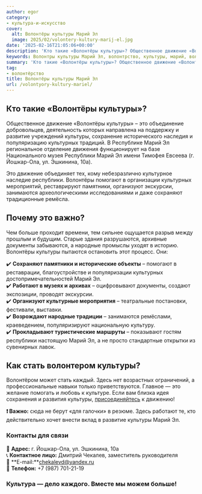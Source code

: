 ```yaml
---
author: egor
category:
- культура-и-искусство
cover:
  alt: Волонтёры культуры Марий Эл
  image: 2025/02/volontery-kultury-marij-el.jpg
date: '2025-02-16T21:05:06+00:00'
description: 'Кто такие «Волонтёры культуры»? Общественное движение «Волонтёры культуры» – это объединение добровольцев, деятельность которых направлена на поддержку и...'
keywords: Волонтры культуры Марий Эл, волонтрство, культуры, марий, волонтры, это, культурных, республики, движение, развитие, йошкар, ола, эшкинина, 10а, помогают, памятники, организуют
summary: 'Кто такие «Волонтёры культуры»? Общественное движение «Волонтёры культуры» – это объединение добровольцев, деятельность которых направлена на поддержку и...'
tag:
- волонтёрство
title: Волонтёры культуры Марий Эл
url: /volontyory-kultury-mariel/
---
```


## **Кто такие «Волонтёры культуры»?**

Общественное движение «Волонтёры культуры» – это объединение добровольцев, деятельность которых направлена на поддержку и развитие учреждений культуры, сохранение исторического наследия и популяризацию культурных традиций. В Республике Марий Эл региональное отделение движения функционирует на базе Национального музея Республики Марий Эл имени Тимофея Евсеева (г. Йошкар-Ола, ул. Эшкинина, 10а).

Это движение объединяет тех, кому небезразлично культурное наследие республики. Волонтёры помогают в организации культурных мероприятий, реставрируют памятники, организуют экскурсии, занимаются археологическими исследованиями и даже сохраняют традиционные ремёсла.

## **Почему это важно?**

Чем больше проходит времени, тем сильнее ощущается разрыв между прошлым и будущим. Старые здания разрушаются, архивные документы забываются, а народные промыслы уходят в историю. Волонтёры культуры пытаются остановить этот процесс. Они:

✔️ **Сохраняют памятники и исторические объекты** – помогают в реставрации, благоустройстве и популяризации культурных достопримечательностей Марий Эл.  
✔️ **Работают в музеях и архивах** – оцифровывают документы, создают экспозиции, проводят экскурсии.  
✔️ **Организуют культурные мероприятия** – театральные постановки, фестивали, выставки.  
✔️ **Возрождают народные традиции** – занимаются ремёслами, краеведением, популяризируют национальную культуру.  
✔️ **Прокладывают туристические маршруты** – показывают гостям республики настоящую Марий Эл, а не просто стандартные открытки из сувенирных лавок.

## Как стать волонтером культуры?

Волонтёром может стать каждый. Здесь нет возрастных ограничений, а профессиональные навыки только приветствуются. Главное — это желание помогать и любовь к культуре. Если вам близка идея сохранения и развития культуры, [присоединяйтесь](https://dobro.ru/organizations/10012430/info) к движению!

**❗ Важно:** сюда не берут «для галочки» в резюме. Здесь работают те, кто действительно хочет внести вклад в развитие культуры Марий Эл.

### Контакты для связи

📍 **Адрес:** г. Йошкар-Ола, ул. Эшкинина, 10а  
📞 **Контактное лицо:** Дмитрий Чекалев, заместитель руководителя  
📧 **E-mail:**chekalevd@yandex.ru  
📲 **Телефон:** +7 (987) 701-21-19

### **Культура — дело каждого. Вместе мы можем больше!**